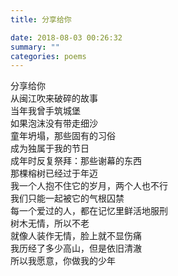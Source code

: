 ```yaml
---
title: 分享给你

date: 2018-08-03 00:26:32
summary: ""
categories: poems
---
```

分享给你\
从闽江吹来破碎的故事\
当年我曾手筑城堡\
如果泡沫没有带走细沙\
童年坍塌，那些固有的习俗\
成为独属于我的节日\
成年时反复祭拜：那些谢幕的东西\
那棵榕树已经过于年迈\
我一个人抱不住它的岁月，两个人也不行\
我们只能一起被它的气根囚禁\
每一个爱过的人，都在记忆里鲜活地服刑\
树木无情，所以不老\
就像人装作无情，脸上就不显伤痛\
我历经了多少高山，但是依旧清澈\
所以我愿意，你做我的少年
